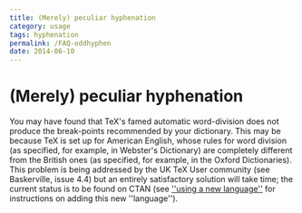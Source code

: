 ```yaml
---
title: (Merely) peculiar hyphenation
category: usage
tags: hyphenation
permalink: /FAQ-oddhyphen
date: 2014-06-10
---
```


# (Merely) peculiar hyphenation

You may have found that TeX's famed automatic word-division does
not produce the break-points recommended by your dictionary. This may be
because TeX is set up for American English, whose rules for word
division (as specified, for example, in Webster's Dictionary) are
completely different from the British ones (as specified, for example,
in the Oxford Dictionaries). This problem is being addressed by the UK
TeX User community (see Baskerville, issue&nbsp;4.4) but an entirely
satisfactory solution will take time; the current status is to be
found on CTAN (see
[''using a new language''](/FAQ-newlang) for instructions
on adding this new ''language'').

